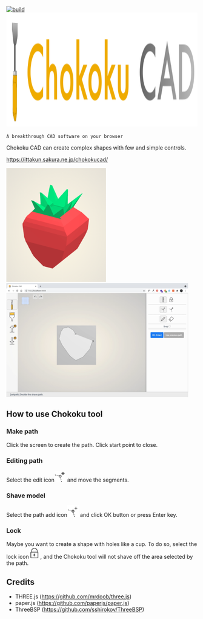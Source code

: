 [![build](https://github.com/itta611/ChokokuCAD/actions/workflows/build.yml/badge.svg?branch=main)](https://github.com/itta611/ChokokuCAD/actions/workflows/build.yml)
<img src="./static/img/logo.svg" height="300">

```
A breakthrough CAD software on your browser
```

Chokoku CAD can create complex shapes with few and simple controls.

https://ittakun.sakura.ne.jp/chokokucad/

<img src="./static/img/sample1.png" height="300"> <img src="./static/img/video.gif" height="300">

## How to use Chokoku tool
### Make path
Click the screen to create the path.
Click start point to close.

### Editing path
Select the edit icon<img src="./static/img/chokoku-setting-edit.svg" width="30"> and move the segments.

### Shave model
Select the path add icon<img src="./static/img/chokoku-setting-add.svg" width="30"> and click OK button or press Enter key.

### Lock
Maybe you want to create a shape with holes like a cup.
To do so, select the lock icon<img src="./static/img/chokoku-setting-lock.svg" width="30">, and the Chokoku tool will not shave off the area selected by the path.

## Credits
- THREE.js (https://github.com/mrdoob/three.js)
- paper.js (https://github.com/paperjs/paper.js)
- ThreeBSP (https://github.com/sshirokov/ThreeBSP)
